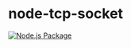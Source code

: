 # node-tcp-socket

[![Node.js Package](https://github.com/mirarus/node-tcp-socket/actions/workflows/npm-publish.yml/badge.svg)](https://github.com/mirarus/node-tcp-socket/actions/workflows/npm-publish.yml)
